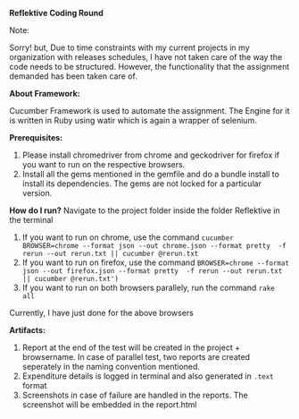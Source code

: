 **Reflektive Coding Round**

Note:

Sorry! but, Due to time constraints with my current projects in my organization with releases schedules, I have not taken care of the way the code needs to be structured. However, the functionality that the assignment demanded has been taken care of.

**About Framework:**

Cucumber Framework is used to automate the assignment. The Engine for it is written in Ruby using watir which is again a wrapper of selenium. 


**Prerequisites:**

1. Please install chromedriver from chrome and geckodriver for firefox if you want to run on the respective browsers.
2. Install all the gems mentioned in the gemfile and do a bundle install to install its dependencies. The gems are not locked for a particular version.

**How do I run?**
Navigate to the project folder inside the folder Reflektive in the terminal
1. If you want to run on chrome, use the command
`cucumber BROWSER=chrome --format json --out chrome.json --format pretty  -f rerun --out rerun.txt || cucumber @rerun.txt`
2. If you want to run on firefox, use the command
`BROWSER=chrome --format json --out firefox.json --format pretty  -f rerun --out rerun.txt || cucumber @rerun.txt')
`
3. If you want to run on both browsers parallely, run the command
`rake all`

Currently, I have just done for the above browsers


**Artifacts:**
1. Report at the end of the test will be created in the project + browsername. In case of parallel test, two reports are created seperately in the naming convention mentioned.
2. Expenditure details is logged in terminal and also generated in `.text` format
3. Screenshots in case of failure are handled in the reports. The screenshot will be embedded in the report.html

